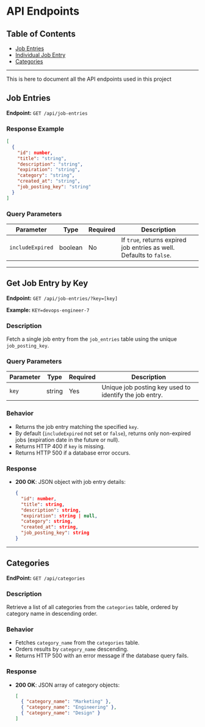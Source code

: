 # API Endpoints

## Table of Contents
- [Job Entries](#job-entries)
- [Individual Job Entry](#get-job-entry-by-key)
- [Categories](#categories)

---
This is here to document all the API endpoints used in this project

## Job Entries

**Endpoint:** `GET /api/job-entries`

### Response Example

```json
[
  {
    "id": number,
    "title": "string",
    "description": "string",
    "expiration": "string",
    "category": "string",
    "created_at": "string",
    "job_posting_key": "string"
  }
]


```

### Query Parameters

| Parameter        | Type    | Required | Description                                                                 |
|------------------|---------|----------|-----------------------------------------------------------------------------|
| `includeExpired` | boolean | No       | If `true`, returns expired job entries as well. Defaults to `false`.        |

---

## Get Job Entry by Key

**Endpoint:** `GET /api/job-entries/?key=[key]`

**Example:** `KEY=devops-engineer-7`
### Description

Fetch a single job entry from the `job_entries` table using the unique `job_posting_key`.  

### Query Parameters

| Parameter        | Type    | Required | Description                                                                 |
|------------------|---------|----------|-----------------------------------------------------------------------------|
| `key`            | string  | Yes      | Unique job posting key used to identify the job entry.                      |


### Behavior

- Returns the job entry matching the specified `key`.
- By default (`includeExpired` not set or `false`), returns only non-expired jobs (expiration date in the future or null).
- Returns HTTP 400 if `key` is missing.
- Returns HTTP 500 if a database error occurs.


### Response

- **200 OK**: JSON object with job entry details:

  ```json
  {
    "id": number,
    "title": string,
    "description": string,
    "expiration": string | null,
    "category": string,
    "created_at": string,
    "job_posting_key": string
  }


---
## Categories

**EndPoint:** `GET /api/categories`

### Description

Retrieve a list of all categories from the `categories` table, ordered by category name in descending order.

### Behavior

- Fetches `category_name` from the `categories` table.
- Orders results by `category_name` descending.
- Returns HTTP 500 with an error message if the database query fails.

### Response

- **200 OK**: JSON array of category objects:

  ```json
  [
    { "category_name": "Marketing" },
    { "category_name": "Engineering" },
    { "category_name": "Design" }
  ]
